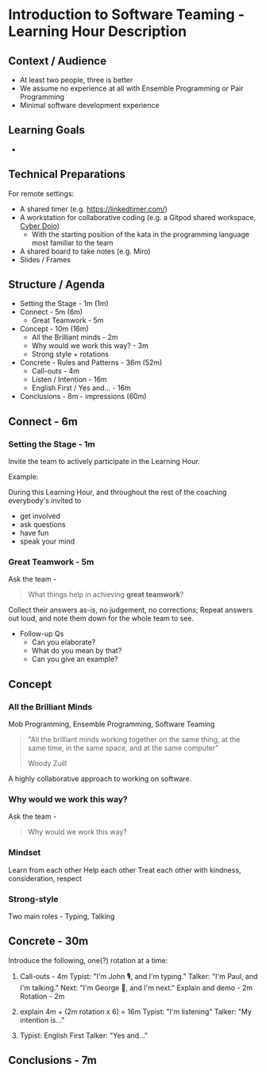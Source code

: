 # Introduction to Software Teaming - Learning Hour Description

## Context / Audience

-   At least two people, three is better
-   We assume no experience at all with Ensemble Programming or Pair Programming
-   Minimal software development experience

## Learning Goals

-

## Technical Preparations

For remote settings:

-   A shared timer (e.g. https://linkedtimer.com/)
-   A workstation for collaborative coding (e.g. a Gitpod shared workspace, [Cyber Dojo](https://cyber-dojo.org/creator/home))
    -   With the starting position of the kata in the programming language most familiar to the team
-   A shared board to take notes (e.g. Miro)
-   Slides / Frames

## Structure / Agenda

-   Setting the Stage - 1m (1m)
-   Connect - 5m (6m)
    -   Great Teamwork - 5m
-   Concept - 10m (16m)
    -   All the Brilliant minds - 2m
    -   Why would we work this way? - 3m
    -   Strong style + rotations
-   Concrete - Rules and Patterns - 36m (52m)
    -   Call-outs - 4m
    -   Listen / Intention - 16m
    -   English First / Yes and... - 16m
-   Conclusions - 8m - impressions (60m)

## Connect - 6m

### Setting the Stage - 1m

Invite the team to actively participate in the Learning Hour.

Example:

During this Learning Hour, and throughout the rest of the coaching everybody's invited to

-   get involved
-   ask questions
-   have fun
-   speak your mind

### Great Teamwork - 5m

Ask the team -

> What things help in achieving **great teamwork**?

Collect their answers as-is, no judgement, no corrections; Repeat answers out loud, and note them down for the whole team to see.

-   Follow-up Qs
    -   Can you elaborate?
    -   What do you mean by that?
    -   Can you give an example?

## Concept

### All the Brilliant Minds

Mob Programming, Ensemble Programming, Software Teaming

> "All the brilliant minds working together on the same thing, at the same time, in the same space, and at the same computer"
>
> Woody Zuill

A highly collaborative approach to working on software.

### Why would we work this way?

Ask the team -

> Why would we work this way?

### Mindset

Learn from each other
Help each other
Treat each other with kindness, consideration, respect

### Strong-style

Two main roles - Typing, Talking

## Concrete - 30m

Introduce the following, one(?) rotation at a time:

1. Call-outs - 4m
   Typist: "I'm John 🎙, and I'm typing."
   Talker: "I'm Paul, and I'm talking."
   Next: "I'm George 🎸, and I'm next."
   Explain and demo - 2m
   Rotation - 2m

2. explain 4m + (2m rotation x 6) = 16m
   Typist: "I'm listening"
   Talker: "My intention is..."

3. Typist: English First
   Talker: "Yes and..."

## Conclusions - 7m
